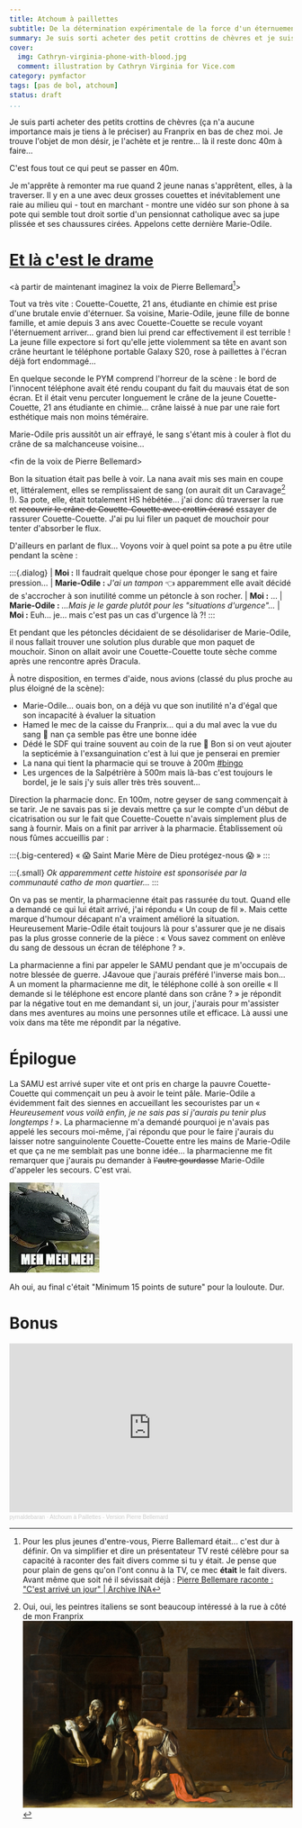 ```yaml
---
title: Atchoum à paillettes
subtitle: De la détermination expérimentale de la force d'un éternuement
summary: Je suis sorti acheter des petit crottins de chèvres et je suis revenue avec une nana qui pisse le sang par le crâne…
cover:
  img: Cathryn-virginia-phone-with-blood.jpg
  comment: illustration by Cathryn Virginia for Vice.com
category: pymfactor
tags: [pas de bol, atchoum]
status: draft
...
```


Je suis parti acheter des petits crottins de chèvres (ça n'a aucune importance mais je
tiens à le préciser) au Franprix en bas de chez moi. Je trouve l'objet de mon désir, je
l'achète et je rentre… là il reste donc 40m à faire…

C'est fous tout ce qui peut se passer en 40m.

Je m'apprête à remonter ma rue quand 2 jeune nanas s'apprêtent, elles, à la traverser.
Il y en a une avec deux grosses couettes et inévitablement une raie au milieu qui - tout
en marchant - montre une vidéo sur son phone à sa pote qui semble tout droit sortie d'un
pensionnat catholique  avec sa jupe plissée et ses chaussures cirées. Appelons cette
dernière Marie-Odile.

# [Et là c'est le drame](https://www.arteradio.com/son/61658634/et_la_c_est_le_drame)

\<à partir de maintenant imaginez la voix de Pierre Bellemard[^pierrebellmard]>

[^pierrebellmard]: Pour les plus jeunes d'entre-vous, Pierre Ballemard était... c'est
dur à définir. On va simplifier et dire un présentateur TV resté célèbre pour sa
capacité à raconter des fait divers comme si tu y était. Je pense que pour plain de gens
qu'on l'ont connu à la TV, ce mec **était** le fait divers. Avant même que soit né il
sévissait déjà :
[Pierre Bellemare raconte : "C'est arrivé un jour" | Archive INA](https://youtu.be/FLIBbV7UjSA?t=63)

Tout va très vite : Couette-Couette, 21 ans, étudiante en chimie est prise d'une brutale
envie d'éternuer. Sa voisine, Marie-Odile, jeune fille de bonne famille, et amie depuis
3 ans avec Couette-Couette se recule voyant l'éternuement arriver… grand bien lui prend
car effectivement il est terrible ! La jeune fille expectore si fort qu'elle jette
violemment sa tête en avant son crâne heurtant le téléphone portable Galaxy S20, rose à
paillettes à l'écran déjà fort endommagé…

En quelque seconde le PYM comprend l'horreur de la scène : le bord de l'innocent
téléphone avait été rendu coupant du fait du mauvais état de son écran. Et il était venu
percuter longuement le crâne de la jeune Couette-Couette, 21 ans étudiante en chimie…
crâne laissé à nue par une raie fort esthétique mais non moins téméraire.

Marie-Odile pris aussitôt un air effrayé, le sang s'étant mis à couler à flot du crâne
de sa malchanceuse voisine…

\<fin de la voix de Pierre Bellemard>

Bon la situation était pas belle à voir. La nana avait mis ses main en coupe et,
littéralement, elles se remplissaient de sang (on aurait dit un
Caravage[^peintreitalien] !). Sa pote, elle, était totalement HS hébétée… j'ai donc dû
traverser la rue et ~~recouvrir le crâne de Couette-Couette avec crottin écrasé~~
essayer de rassurer Couette-Couette. J'ai pu lui filer un paquet de mouchoir pour
tenter d'absorber le flux.

[^peintreitalien]: Oui, oui, les peintres italiens se sont beaucoup intéressé à la rue à côté de mon Franprix ![Regardez-bien, dans l'ombre au fond on voit mon Franprix avec Hamed à la caisse, si, si.](caravage_franprix.jpg)

D'ailleurs en parlant de flux... Voyons voir à quel point sa pote a pu être utile pendant
la scène :

:::{.dialog}
| **Moi :** Il faudrait quelque chose pour éponger le sang et faire pression…
| **Marie-Odile :** _J'ai un tampon_ 👈 apparemment elle avait décidé de s'accrocher à son inutilité comme un pétoncle à son rocher.
| **Moi :** …
| **Marie-Odile :** _…Mais je le garde plutôt pour les "situations d'urgence"…_
| **Moi :** Euh… je… mais c'est pas un cas d'urgence là ?!
:::

Et pendant que les pétoncles décidaient de se désolidariser de Marie-Odile, il nous
fallait trouver une solution plus durable que mon paquet de mouchoir. Sinon on allait
avoir une Couette-Couette toute sèche comme après une rencontre après Dracula.

À notre disposition, en termes d'aide, nous avions (classé du plus proche au plus
éloigné de la scène):

- Marie-Odile… ouais bon, on a déjà vu que son inutilité n'a d'égal que son incapacité à
  évaluer la situation
- Hamed le mec de la caisse du Franprix… qui a du mal avec la vue du sang 🤔 nan ça
  semble pas être une bonne idée
- Dédé le SDF qui traine souvent au coin de la rue 🤔 Bon si on veut ajouter la
  septicémie à l'exsanguination c'est à lui que je penserai en premier
- La nana qui tient la pharmacie qui se trouve à 200m
  [#bingo](https://fr.wikihow.com/gagner-dans-la-vie)
- Les urgences de la Salpétrière à 500m mais là-bas c'est toujours le bordel, je le sais
  j'y suis aller très très souvent…

Direction la pharmacie donc. En 100m, notre geyser de sang commençait à se tarir. Je ne
savais pas si je devais mettre ça sur le compte d'un début de cicatrisation ou sur le
fait que Couette-Couette n'avais simplement plus de sang à fournir. Mais on a finit par
arriver à la pharmacie. Établissement où nous fûmes accueillis par :

:::{.big-centered}
« 😱 Saint Marie Mère de Dieu protégez-nous 😱 »
:::

:::{.small}
_Ok apparemment cette histoire est sponsorisée par la communauté catho de mon quartier…_
:::

On va pas se mentir, la pharmacienne était pas rassurée du tout. Quand elle a demandé ce
qui lui était arrivé, j'ai répondu « Un coup de fil ». Mais cette marque d'humour
décapant n'a vraiment amélioré la situation. Heureusement Marie-Odile était toujours là
pour s'assurer que je ne disais pas la plus grosse connerie de la pièce : « Vous savez
comment on enlève du sang de dessous un écran de téléphone ? ».

La pharmacienne a fini par appeler le SAMU pendant que je m'occupais de notre blessée de
guerre. J4avoue que j'aurais préféré l'inverse mais bon… A un moment la pharmacienne me
dit, le téléphone collé à son oreille « Il demande si le téléphone est encore planté
dans son crâne ? » je répondit par la négative tout en me demandant si, un jour,
j'aurais pour m'assister dans mes aventures au moins une personnes utile et efficace. Là
aussi une voix dans ma tête me répondit par la négative.

# Épilogue

La SAMU est arrivé super vite et ont pris en charge la pauvre Couette-Couette qui
commençait un peu à avoir le teint pâle. Marie-Odile a évidemment fait des siennes en
accueillant les secouristes par un « _Heureusement vous voilà enfin, je ne sais pas si
j'aurais pu tenir plus longtemps !_ ». La pharmacienne m'a demandé pourquoi je n'avais
pas appelé les secours moi-même, j'ai répondu que pour le faire j'aurais du laisser
notre sanguinolente Couette-Couette entre les mains de Marie-Odile et que ça ne me
semblait pas une bonne idée… la pharmacienne me fit remarquer que j'aurais pu demander à
~~l'autre gourdasse~~ Marie-Odile d'appeler les secours. C'est vrai.

![On peut pas penser à tout.](meh-dragon.gif)

Ah oui, au final c'était "Minimum 15 points de suture" pour la louloute. Dur.

# Bonus

<iframe width="100%" height="300" scrolling="no" frameborder="no" allow="autoplay" src="https://w.soundcloud.com/player/?url=https%3A//api.soundcloud.com/tracks/1306713199&color=%23ff5500&auto_play=false&hide_related=false&show_comments=true&show_user=true&show_reposts=false&show_teaser=true&visual=true"></iframe><div style="font-size: 10px; color: #cccccc;line-break: anywhere;word-break: normal;overflow: hidden;white-space: nowrap;text-overflow: ellipsis; font-family: Interstate,Lucida Grande,Lucida Sans Unicode,Lucida Sans,Garuda,Verdana,Tahoma,sans-serif;font-weight: 100;"><a href="https://soundcloud.com/pymaldebaran" title="pymaldebaran" target="_blank" style="color: #cccccc; text-decoration: none;">pymaldebaran</a> · <a href="https://soundcloud.com/pymaldebaran/atchoum-a-paillettes-version-pierre-bellemerd" title="Atchoum à Paillettes - Version Pierre Bellemard" target="_blank" style="color: #cccccc; text-decoration: none;">Atchoum à Paillettes - Version Pierre Bellemard</a></div>
